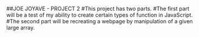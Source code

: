 ##JOE JOYAVE - PROJECT 2
#This project has two parts.
#The first part will be a test of my ability to create certain types of function in JavaScript.
#The second part will be recreating a webpage by manipulation of a given large array.
